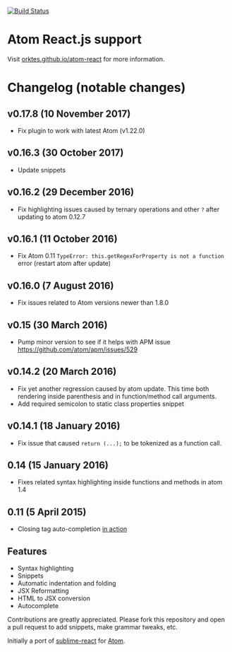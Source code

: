 [![Build Status](https://travis-ci.org/orktes/atom-react.svg?branch=master)](https://travis-ci.org/orktes/atom-react)

# Atom React.js support

Visit [orktes.github.io/atom-react](https://orktes.github.io/atom-react) for more information.

# Changelog (notable changes)

## v0.17.8 (10 November 2017)
- Fix plugin to work with latest Atom (v1.22.0)

## v0.16.3 (30 October 2017)
- Update snippets

## v0.16.2 (29 December 2016)
- Fix highlighting issues caused by ternary operations and other `?` after updating to atom 0.12.7

## v0.16.1 (11 October 2016)
- Fix Atom 0.11 `TypeError: this.getRegexForProperty is not a function` error (restart atom after update)

## v0.16.0 (7 August 2016)
- Fix issues related to Atom versions newer than 1.8.0

## v0.15 (30 March 2016)
- Pump minor version to see if it helps with APM issue https://github.com/atom/apm/issues/529

## v0.14.2 (20 March 2016)
- Fix yet another regression caused by atom update. This time both rendering inside parenthesis and in function/method call arguments.
- Add required semicolon to static class properties snippet

## v0.14.1 (18 January 2016)
- Fix issue that caused `return (...);` to be tokenized as a function call.

## 0.14 (15 January 2016)
- Fixes related syntax highlighting inside functions and methods in atom 1.4

## 0.11 (5 April 2015)
- Closing tag auto-completion [in action](https://cloud.githubusercontent.com/assets/606347/6997161/28412172-dbb9-11e4-9719-2d58b0b79b3f.gif)

## Features

- Syntax highlighting
- Snippets
- Automatic indentation and folding
- JSX Reformatting
- HTML to JSX conversion
- Autocomplete

Contributions are greatly appreciated. Please fork this repository and open a pull request to add snippets, make grammar tweaks, etc.

Initially a port of [sublime-react](https://github.com/reactjs/sublime-react) for [Atom](https://github.com/atom/atom).
